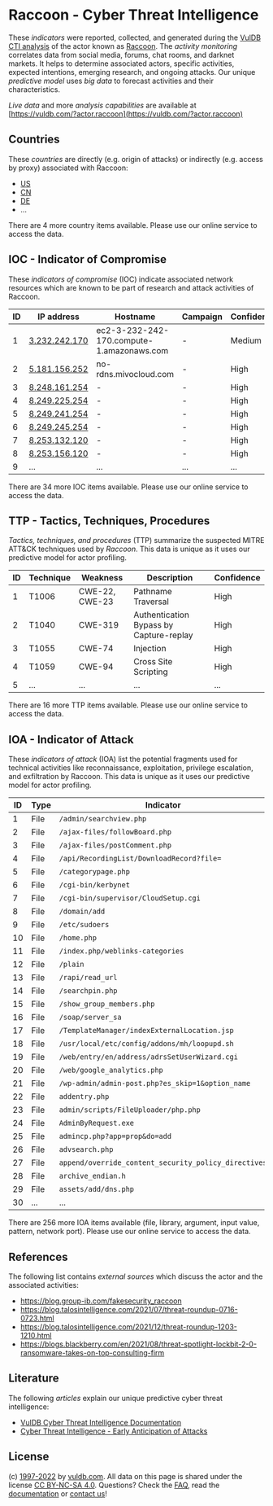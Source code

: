 # Raccoon - Cyber Threat Intelligence

These _indicators_ were reported, collected, and generated during the [VulDB CTI analysis](https://vuldb.com/?kb.cti) of the actor known as [Raccoon](https://vuldb.com/?actor.raccoon). The _activity monitoring_ correlates data from social media, forums, chat rooms, and darknet markets. It helps to determine associated actors, specific activities, expected intentions, emerging research, and ongoing attacks. Our unique _predictive model_ uses _big data_ to forecast activities and their characteristics.

_Live data_ and more _analysis capabilities_ are available at [https://vuldb.com/?actor.raccoon](https://vuldb.com/?actor.raccoon)

## Countries

These _countries_ are directly (e.g. origin of attacks) or indirectly (e.g. access by proxy) associated with Raccoon:

* [US](https://vuldb.com/?country.us)
* [CN](https://vuldb.com/?country.cn)
* [DE](https://vuldb.com/?country.de)
* ...

There are 4 more country items available. Please use our online service to access the data.

## IOC - Indicator of Compromise

These _indicators of compromise_ (IOC) indicate associated network resources which are known to be part of research and attack activities of Raccoon.

ID | IP address | Hostname | Campaign | Confidence
-- | ---------- | -------- | -------- | ----------
1 | [3.232.242.170](https://vuldb.com/?ip.3.232.242.170) | ec2-3-232-242-170.compute-1.amazonaws.com | - | Medium
2 | [5.181.156.252](https://vuldb.com/?ip.5.181.156.252) | no-rdns.mivocloud.com | - | High
3 | [8.248.161.254](https://vuldb.com/?ip.8.248.161.254) | - | - | High
4 | [8.249.225.254](https://vuldb.com/?ip.8.249.225.254) | - | - | High
5 | [8.249.241.254](https://vuldb.com/?ip.8.249.241.254) | - | - | High
6 | [8.249.245.254](https://vuldb.com/?ip.8.249.245.254) | - | - | High
7 | [8.253.132.120](https://vuldb.com/?ip.8.253.132.120) | - | - | High
8 | [8.253.156.120](https://vuldb.com/?ip.8.253.156.120) | - | - | High
9 | ... | ... | ... | ...

There are 34 more IOC items available. Please use our online service to access the data.

## TTP - Tactics, Techniques, Procedures

_Tactics, techniques, and procedures_ (TTP) summarize the suspected MITRE ATT&CK techniques used by _Raccoon_. This data is unique as it uses our predictive model for actor profiling.

ID | Technique | Weakness | Description | Confidence
-- | --------- | -------- | ----------- | ----------
1 | T1006 | CWE-22, CWE-23 | Pathname Traversal | High
2 | T1040 | CWE-319 | Authentication Bypass by Capture-replay | High
3 | T1055 | CWE-74 | Injection | High
4 | T1059 | CWE-94 | Cross Site Scripting | High
5 | ... | ... | ... | ...

There are 16 more TTP items available. Please use our online service to access the data.

## IOA - Indicator of Attack

These _indicators of attack_ (IOA) list the potential fragments used for technical activities like reconnaissance, exploitation, privilege escalation, and exfiltration by Raccoon. This data is unique as it uses our predictive model for actor profiling.

ID | Type | Indicator | Confidence
-- | ---- | --------- | ----------
1 | File | `/admin/searchview.php` | High
2 | File | `/ajax-files/followBoard.php` | High
3 | File | `/ajax-files/postComment.php` | High
4 | File | `/api/RecordingList/DownloadRecord?file=` | High
5 | File | `/categorypage.php` | High
6 | File | `/cgi-bin/kerbynet` | High
7 | File | `/cgi-bin/supervisor/CloudSetup.cgi` | High
8 | File | `/domain/add` | Medium
9 | File | `/etc/sudoers` | Medium
10 | File | `/home.php` | Medium
11 | File | `/index.php/weblinks-categories` | High
12 | File | `/plain` | Low
13 | File | `/rapi/read_url` | High
14 | File | `/searchpin.php` | High
15 | File | `/show_group_members.php` | High
16 | File | `/soap/server_sa` | High
17 | File | `/TemplateManager/indexExternalLocation.jsp` | High
18 | File | `/usr/local/etc/config/addons/mh/loopupd.sh` | High
19 | File | `/web/entry/en/address/adrsSetUserWizard.cgi` | High
20 | File | `/web/google_analytics.php` | High
21 | File | `/wp-admin/admin-post.php?es_skip=1&option_name` | High
22 | File | `addentry.php` | Medium
23 | File | `admin/scripts/FileUploader/php.php` | High
24 | File | `AdminByRequest.exe` | High
25 | File | `admincp.php?app=prop&do=add` | High
26 | File | `advsearch.php` | High
27 | File | `append/override_content_security_policy_directives` | High
28 | File | `archive_endian.h` | High
29 | File | `assets/add/dns.php` | High
30 | ... | ... | ...

There are 256 more IOA items available (file, library, argument, input value, pattern, network port). Please use our online service to access the data.

## References

The following list contains _external sources_ which discuss the actor and the associated activities:

* https://blog.group-ib.com/fakesecurity_raccoon
* https://blog.talosintelligence.com/2021/07/threat-roundup-0716-0723.html
* https://blog.talosintelligence.com/2021/12/threat-roundup-1203-1210.html
* https://blogs.blackberry.com/en/2021/08/threat-spotlight-lockbit-2-0-ransomware-takes-on-top-consulting-firm

## Literature

The following _articles_ explain our unique predictive cyber threat intelligence:

* [VulDB Cyber Threat Intelligence Documentation](https://vuldb.com/?kb.cti)
* [Cyber Threat Intelligence - Early Anticipation of Attacks](https://www.scip.ch/en/?labs.20201022)

## License

(c) [1997-2022](https://vuldb.com/?kb.changelog) by [vuldb.com](https://vuldb.com/?kb.about). All data on this page is shared under the license [CC BY-NC-SA 4.0](https://creativecommons.org/licenses/by-nc-sa/4.0/). Questions? Check the [FAQ](https://vuldb.com/?kb.faq), read the [documentation](https://vuldb.com/?kb) or [contact us](https://vuldb.com/?contact)!
